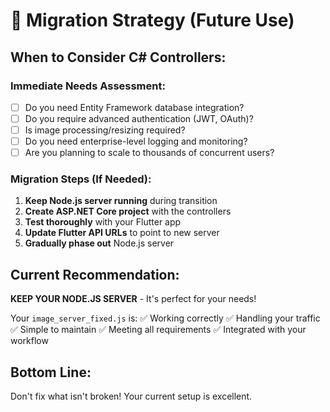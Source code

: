 # 🔄 Migration Strategy (Future Use)

## When to Consider C# Controllers:

### Immediate Needs Assessment:
- [ ] Do you need Entity Framework database integration?
- [ ] Do you require advanced authentication (JWT, OAuth)?
- [ ] Is image processing/resizing required?
- [ ] Do you need enterprise-level logging and monitoring?
- [ ] Are you planning to scale to thousands of concurrent users?

### Migration Steps (If Needed):
1. **Keep Node.js server running** during transition
2. **Create ASP.NET Core project** with the controllers
3. **Test thoroughly** with your Flutter app
4. **Update Flutter API URLs** to point to new server
5. **Gradually phase out** Node.js server

## Current Recommendation: 
**KEEP YOUR NODE.JS SERVER** - It's perfect for your needs!

Your `image_server_fixed.js` is:
✅ Working correctly
✅ Handling your traffic
✅ Simple to maintain
✅ Meeting all requirements
✅ Integrated with your workflow

## Bottom Line:
Don't fix what isn't broken! Your current setup is excellent.
